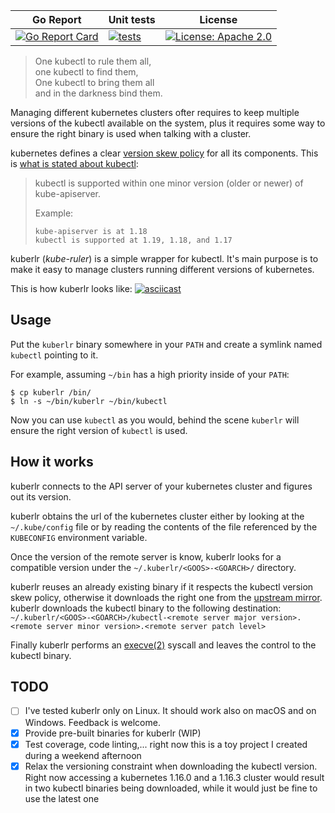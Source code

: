 | Go Report                                                                                                                                | Unit tests                                                                          | License |
|------------------------------------------------------------------------------------------------------------------------------------------|-------------------------------------------------------------------------------------|---------|
| [![Go Report Card](https://goreportcard.com/badge/github.com/flavio/kuberlr)](https://goreportcard.com/report/github.com/flavio/kuberlr) | [![tests](https://github.com/flavio/kuberlr/workflows/tests/badge.svg?branch=master)](https://github.com/flavio/kuberlr/actions?query=workflow%3Atests+branch%3Amaster) | [![License: Apache 2.0](https://img.shields.io/badge/License-Apache2.0-brightgreen.svg)](https://opensource.org/licenses/Apache-2.0) |

> One kubectl to rule them all,  
> one kubectl to find them,  
> One kubectl to bring them all  
> and in the darkness bind them.  

Managing different kubernetes clusters ofter requires to keep multiple versions
of the kubectl available on the system, plus it requires some way to ensure the
right binary is used when talking with a cluster.

kubernetes defines a clear [version skew policy](https://kubernetes.io/docs/setup/release/version-skew-policy/)
for all its components. This is [what is stated about kubectl](https://kubernetes.io/docs/setup/release/version-skew-policy/#kubectl):

> kubectl is supported within one minor version (older or newer) of kube-apiserver.
>
> Example:
>
> ```
> kube-apiserver is at 1.18
> kubectl is supported at 1.19, 1.18, and 1.17
> ```

kuberlr (*kube-ruler*) is a simple wrapper for kubectl. It's main purpose is to
make it easy to manage clusters running different versions of kubernetes.

This is how kuberlr looks like:
[![asciicast](https://asciinema.org/a/326626.svg)](https://asciinema.org/a/326626)

## Usage

Put the `kuberlr` binary somewhere in your `PATH` and create a symlink named `kubectl`
pointing to it.

For example, assuming `~/bin` has a high priority inside of your `PATH`:

```
$ cp kuberlr /bin/
$ ln -s ~/bin/kuberlr ~/bin/kubectl
```

Now you can use `kubectl` as you would, behind the scene `kuberlr` will ensure
the right version of `kubectl` is used.

## How it works

kuberlr connects to the API server of your kubernetes cluster and figures
out its version.

kuberlr obtains the url of the kubernetes cluster either by looking at the
`~/.kube/config` file or by reading the contents of the file referenced by
the `KUBECONFIG` environment variable.

Once the version of the remote server is know, kuberlr looks for a compatible
version under the `~/.kuberlr/<GOOS>-<GOARCH>/` directory.

kuberlr reuses an already existing binary if it respects the kubectl
version skew policy, otherwise it downloads the right one from the
[upstream mirror](https://kubernetes.io/docs/tasks/tools/install-kubectl/).
kuberlr downloads the kubectl binary to the following destination:
`~/.kuberlr/<GOOS>-<GOARCH>/kubectl-<remote server major version>.<remote server minor version>.<remote server patch level>`

Finally kuberlr performs an [execve(2)](https://www.unix.com/man-page/bsd/2/EXECVE/)
syscall and leaves the control to the kubectl binary.

## TODO

* [ ] I've tested kuberlr only on Linux. It should work also on macOS and on Windows.
  Feedback is welcome.
* [x] Provide pre-built binaries for kuberlr (WIP)
* [x] Test coverage, code linting,... right now this is a toy project I created
  during a weekend afternoon
* [x] Relax the versioning constraint when downloading the kubectl version.
  Right now accessing a kubernetes 1.16.0 and a 1.16.3 cluster would result in two
  kubectl binaries being downloaded, while it would just be fine to use the latest
  one
